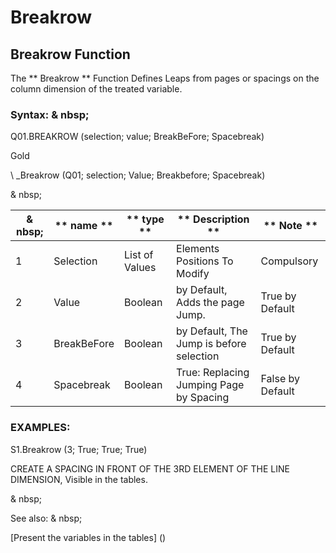 # Breakrow

## Breakrow Function

The ** Breakrow ** Function Defines Leaps from pages or spacings on the column dimension of the treated variable.

### Syntax: & nbsp;

Q01.BREAKROW (selection; value; BreakBeFore; Spacebreak)

Gold

\ _Breakrow (Q01; selection; Value; Breakbefore; Spacebreak)

& nbsp;

| & nbsp; | ** name ** | ** type ** | ** Description ** | ** Note ** |
| --- | --- | --- | --- | --- |
| &#49; | Selection | List of Values ​​| Elements Positions To Modify | Compulsory |
| &#50; | Value | Boolean | by Default, Adds the page Jump. | True by Default |
| &#51; | BreakBeFore | Boolean | by Default, The Jump is before selection | True by Default |
| &#52; | Spacebreak | Boolean | True: Replacing Jumping Page by Spacing | False by Default |

### EXAMPLES:

S1.Breakrow (3; True; True; True)

CREATE A SPACING IN FRONT OF THE 3RD ELEMENT OF THE LINE DIMENSION, Visible in the tables.

& nbsp;

See also: & nbsp;

[Present the variables in the tables] (<PertERDERLESVARIABLE WHILESTAB1.MD>)